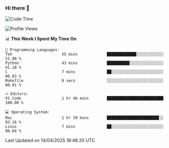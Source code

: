 ### Hi there 👋

<!--START_SECTION:waka-->
![Code Time](http://img.shields.io/badge/Code%20Time-1%2C069%20hrs%2028%20mins-blue)

![Profile Views](http://img.shields.io/badge/Profile%20Views-4-blue)

📊 **This Week I Spent My Time On** 

```text
💬 Programming Languages: 
TeX                      55 mins             █████████████░░░░░░░░░░░░   51.98 % 
Python                   43 mins             ██████████░░░░░░░░░░░░░░░   41.18 % 
C                        7 mins              ██░░░░░░░░░░░░░░░░░░░░░░░   06.83 % 
Makefile                 0 secs              ░░░░░░░░░░░░░░░░░░░░░░░░░   00.01 % 

🔥 Editors: 
VS Code                  1 hr 46 mins        █████████████████████████   100.00 % 

💻 Operating System: 
Mac                      1 hr 39 mins        ███████████████████████░░   93.16 % 
Linux                    7 mins              ██░░░░░░░░░░░░░░░░░░░░░░░   06.84 % 
```


 Last Updated on 14/04/2025 18:48:20 UTC
<!--END_SECTION:waka-->

<!--
**JackeyHua-SJTU/JackeyHua-SJTU** is a ✨ _special_ ✨ repository because its `README.md` (this file) appears on your GitHub profile.

Here are some ideas to get you started:

- 🔭 I’m currently working on ...
- 🌱 I’m currently learning ...
- 👯 I’m looking to collaborate on ...
- 🤔 I’m looking for help with ...
- 💬 Ask me about ...
- 📫 How to reach me: ...
- 😄 Pronouns: ...
- ⚡ Fun fact: ...
-->
